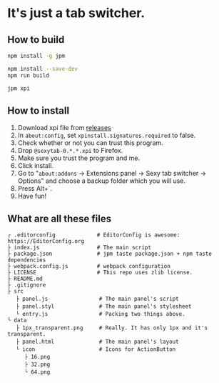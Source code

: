 # It's just a tab switcher.

## How to build
```bash
npm install -g jpm

npm install --save-dev
npm run build

jpm xpi
```

## How to install
1. Download xpi file from [releases](https://github.com/xnuk/todo/releases)
2. In `about:config`, set `xpinstall.signatures.required` to false.
3. Check whether or not you can trust this program.
4. Drop `@sexytab-0.*.*.xpi` to Firefox.
5. Make sure you trust the program and me.
6. Click install.
7. Go to "`about:addons` -> Extensions panel -> Sexy tab switcher -> Options" and choose a backup folder which you will use.
8. Press Alt+\`.
9. Have fun!

## What are all these files
```
┌ .editorconfig             # EditorConfig is awesome: https://EditorConfig.org
├ index.js                  # The main script
├ package.json              # jpm taste package.json + npm taste dependencies
├ webpack.config.js         # webpack configuration
├ LICENSE                   # This repo uses zlib license.
├ README.md
├ .gitignore
├ src
　 ├ panel.js                # The main panel's script
　 ├ panel.styl              # The main panel's stylesheet
　 └ entry.js                # Packing two things above.
└ data
　 ├ 1px_transparent.png     # Really. It has only 1px and it's transparent.
　 ├ panel.html              # The main panel's layout
　 └ icon                    # Icons for ActionButton
　 　 ├ 16.png
　 　 ├ 32.png
　 　 └ 64.png
```
